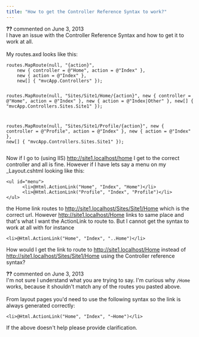 ```yaml
---
title: "How to get the Controller Reference Syntax to work?"
---
```

<div id="comment-1052268" class="discussion-comment op">
   <div class="discussion-header"><b>??</b> commented on 
      <time datetime="2013-06-03T10:55:51.85-07:00" title="2013-06-03T10:55:51.85-07:00">June 3, 2013</time>
   </div>
   <div class="discussion-message">I have an issue with the Controller Reference Syntax and how to get it to work at all. <br />
<br />
My routes.axd looks like this:<br />
<pre><code>routes.MapRoute(null, &quot;{action}&quot;, 
    new { controller = @&quot;Home&quot;, action = @&quot;Index&quot; }, 
    new { action = @&quot;Index&quot; }, 
    new[] { &quot;mvcApp.Controllers&quot; });

routes.MapRoute(null, &quot;Sites/Site1/Home/{action}&quot;, 
    new { controller = @&quot;Home&quot;, action = @&quot;Index&quot; }, 
    new { action = @&quot;Index|Other&quot; }, 
    new[] { &quot;mvcApp.Controllers.Sites.Site1&quot; });

routes.MapRoute(null, &quot;Sites/Site1/Profile/{action}&quot;, 
    new { controller = @&quot;Profile&quot;, action = @&quot;Index&quot; }, 
    new { action = @&quot;Index&quot; }, 
    new[] { &quot;mvcApp.Controllers.Sites.Site1&quot; });</code></pre>

Now if I go to (using IIS)  <a href="http://site1.localhost/home" rel="nofollow">http://site1.localhost/home</a> I get to the correct controller and all is fine. However if I have lets say a menu on my _Layout.cshtml looking like this:<br />
<pre><code>&lt;ul id=&quot;menu&quot;&gt;
      &lt;li&gt;@Html.ActionLink(&quot;Home&quot;, &quot;Index&quot;, &quot;Home&quot;)&lt;/li&gt;
      &lt;li&gt;@Html.ActionLink(&quot;Profile&quot;, &quot;Index&quot;, &quot;Profile&quot;)&lt;/li&gt;
&lt;/ul&gt;</code></pre>

the Home link routes to <a href="http://site1.localhost/Sites/Site1/Home" rel="nofollow">http://site1.localhost/Sites/Site1/Home</a> which is the correct url. However <a href="http://site1.localhost/Home" rel="nofollow">http://site1.localhost/Home</a> links to same place and that's what I want the ActionLink to route to. But I cannot get the syntax to work at all with for instance<br />
<pre><code>&lt;li&gt;@Html.ActionLink(&quot;Home&quot;, &quot;Index&quot;, &quot;..Home&quot;)&lt;/li&gt;</code></pre>

How would I get the link to route to <a href="http://site1.localhost/Home" rel="nofollow">http://site1.localhost/Home</a> instead of <a href="http://site1.localhost/Sites/Site1/Home" rel="nofollow">http://site1.localhost/Sites/Site1/Home</a> using the Controller reference syntax?<br />
</div>
</div>
<div id="comment-1052305" class="discussion-comment">
   <div class="discussion-header"><b>??</b> commented on 
      <time datetime="2013-06-03T12:06:50.877-07:00" title="2013-06-03T12:06:50.877-07:00">June 3, 2013</time>
   </div>
   <div class="discussion-message">I'm not sure I understand what you are trying to say. I'm curious why <code>/Home</code> works, because it shouldn't match any of the routes you pasted above.<br />
<br />
From layout pages you'd need to use the following syntax so the link is always generated correctly:<br />
<pre><code>&lt;li&gt;@Html.ActionLink(&quot;Home&quot;, &quot;Index&quot;, &quot;~Home&quot;)&lt;/li&gt;</code></pre>

If the above doesn't help please provide clarification.<br />
</div>
</div>
